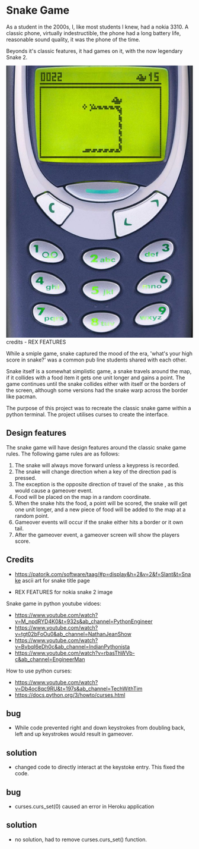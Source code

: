 # Snake Game
As a student in the 2000s, I, like most students I knew, had a nokia 3310. A classic phone, virtually
indestructible, the phone had a long battery life, reasonable sound quality, it was the phone of the time.

Beyonds it's classic features, it had games on it, with the now legendary Snake 2.

![snake2](docs/screenshots/nokia3310snake.jpg)
credits - REX FEATURES

While a smiple game, snake captured the mood of the era, 'what's your high score in snake?' was a common
pub line students shared with each other. 

Snake itself is a somewhat simplistic game, a snake travels around the map, if it collides with a food
item it gets one unit longer and gains a point. The game continues until the snake collides either with
itself or the borders of the screen, although some versions had the snake warp across the border like 
pacman.

The purpose of this project was to recreate the classic snake game within a python terminal. The project
utilises curses to create the interface.

## Design features

The snake game will have design features around the classic 
snake game rules. The following game rules are as follows:

1. The snake will always move forward unless a keypress is 
recorded.
2. The snake will change direction when a key of the direction
pad is pressed.
3. The exception is the opposite direction of travel of the snake
, as this would cause a gameover event.
4. Food will be placed on the map in a random coordinate.
5. When the snake hits the food, a point will be scored, the 
snake will get one unit longer, and a new piece of food will
be added to the map at a random point.
6. Gameover events will occur if the snake either hits a border
or it own tail.
7. After the gameover event, a gameover screen will show the
players score.





## Credits
- https://patorjk.com/software/taag/#p=display&h=2&v=2&f=Slant&t=Snake ascii art for snake title page

- REX FEATURES for nokia snake 2 image

Snake game in python youtube vidoes:
- https://www.youtube.com/watch?v=M_npdRYD4K0&t=932s&ab_channel=PythonEngineer
- https://www.youtube.com/watch?v=tgt02bFoOu0&ab_channel=NathanJeanShow
- https://www.youtube.com/watch?v=BvbqI6eDh0c&ab_channel=IndianPythonista
- https://www.youtube.com/watch?v=rbasThWVb-c&ab_channel=EngineerMan

How to use python curses:
- https://www.youtube.com/watch?v=Db4oc8qc9RU&t=197s&ab_channel=TechWithTim
- https://docs.python.org/3/howto/curses.html




## bug
- While code prevented right and down keystrokes from doubling back, left and up keystrokes would result in gameover.
## solution
- changed code to directly interact at the keystoke entry. This fixed the code.

## bug
- curses.curs_set(0) caused an error in Heroku application
## solution
- no solution, had to remove curses.curs_set() function.


